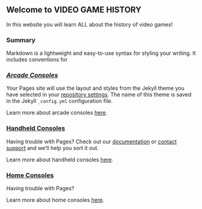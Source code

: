 ## Welcome to VIDEO GAME HISTORY

In this website you will learn ALL about the history of video games!

### Summary

Markdown is a lightweight and easy-to-use syntax for styling your writing. It includes conventions for

### <span style="color:green"> *[Arcade Consoles](/jacob_page.md)* </span>

Your Pages site will use the layout and styles from the Jekyll theme you have selected in your [repository settings](https://github.com/KemalBulut/TCMG412Project2/settings). The name of this theme is saved in the Jekyll `_config.yml` configuration file.

Learn more about arcade consoles [here](/jacob_page.md).

### [Handheld Consoles](/hannah_page.md)

Having trouble with Pages? Check out our [documentation](https://docs.github.com/categories/github-pages-basics/) or [contact support](https://support.github.com/contact) and we’ll help you sort it out.

Learn more about handheld consoles [here](/hannah_page.md).

### [Home Consoles](/andy_page.md)

Having trouble with Pages? 

Learn more about home consoles [here](/andy_page.md).
